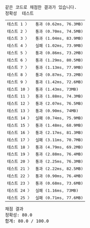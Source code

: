 <pre class="console-content"><div></div><div class="console-failed">같은 코드로 채점한 결과가 있습니다.</div><div class="console-message">정확성  테스트</div><table class="console-test-group" data-category="correctness"><tbody><tr data-testcase-id="76699"><td valign="top" class="td-label">테스트 1 <span>〉</span></td><td class="result passed">통과 (0.62ms, 76.3MB)</td></tr><tr data-testcase-id="76700"><td valign="top" class="td-label">테스트 2 <span>〉</span></td><td class="result passed">통과 (0.70ms, 74.5MB)</td></tr><tr data-testcase-id="76701"><td valign="top" class="td-label">테스트 3 <span>〉</span></td><td class="result passed">통과 (1.04ms, 83.9MB)</td></tr><tr data-testcase-id="76702"><td valign="top" class="td-label">테스트 4 <span>〉</span></td><td class="result failed">실패 (1.02ms, 73.9MB)</td></tr><tr data-testcase-id="76703"><td valign="top" class="td-label">테스트 5 <span>〉</span></td><td class="result passed">통과 (0.86ms, 73.2MB)</td></tr><tr data-testcase-id="76704"><td valign="top" class="td-label">테스트 6 <span>〉</span></td><td class="result passed">통과 (1.29ms, 80.5MB)</td></tr><tr data-testcase-id="76705"><td valign="top" class="td-label">테스트 7 <span>〉</span></td><td class="result passed">통과 (1.13ms, 77.9MB)</td></tr><tr data-testcase-id="76706"><td valign="top" class="td-label">테스트 8 <span>〉</span></td><td class="result passed">통과 (0.87ms, 73.2MB)</td></tr><tr data-testcase-id="76707"><td valign="top" class="td-label">테스트 9 <span>〉</span></td><td class="result passed">통과 (1.42ms, 72.6MB)</td></tr><tr data-testcase-id="76708"><td valign="top" class="td-label">테스트 10 <span>〉</span></td><td class="result passed">통과 (1.43ms, 73MB)</td></tr><tr data-testcase-id="76709"><td valign="top" class="td-label">테스트 11 <span>〉</span></td><td class="result passed">통과 (1.88ms, 74.3MB)</td></tr><tr data-testcase-id="76710"><td valign="top" class="td-label">테스트 12 <span>〉</span></td><td class="result passed">통과 (2.07ms, 76.5MB)</td></tr><tr data-testcase-id="76711"><td valign="top" class="td-label">테스트 13 <span>〉</span></td><td class="result passed">통과 (0.90ms, 74MB)</td></tr><tr data-testcase-id="76712"><td valign="top" class="td-label">테스트 14 <span>〉</span></td><td class="result failed">실패 (0.74ms, 75.9MB)</td></tr><tr data-testcase-id="76713"><td valign="top" class="td-label">테스트 15 <span>〉</span></td><td class="result passed">통과 (1.48ms, 68.9MB)</td></tr><tr data-testcase-id="76714"><td valign="top" class="td-label">테스트 16 <span>〉</span></td><td class="result passed">통과 (2.17ms, 81.3MB)</td></tr><tr data-testcase-id="76715"><td valign="top" class="td-label">테스트 17 <span>〉</span></td><td class="result failed">실패 (3.11ms, 70.7MB)</td></tr><tr data-testcase-id="76716"><td valign="top" class="td-label">테스트 18 <span>〉</span></td><td class="result passed">통과 (4.79ms, 69.2MB)</td></tr><tr data-testcase-id="76717"><td valign="top" class="td-label">테스트 19 <span>〉</span></td><td class="result passed">통과 (2.88ms, 76.4MB)</td></tr><tr data-testcase-id="76718"><td valign="top" class="td-label">테스트 20 <span>〉</span></td><td class="result passed">통과 (2.25ms, 76.3MB)</td></tr><tr data-testcase-id="76719"><td valign="top" class="td-label">테스트 21 <span>〉</span></td><td class="result passed">통과 (2.22ms, 82.5MB)</td></tr><tr data-testcase-id="76720"><td valign="top" class="td-label">테스트 22 <span>〉</span></td><td class="result passed">통과 (0.90ms, 76.4MB)</td></tr><tr data-testcase-id="76721"><td valign="top" class="td-label">테스트 23 <span>〉</span></td><td class="result passed">통과 (0.68ms, 73.6MB)</td></tr><tr data-testcase-id="93888"><td valign="top" class="td-label">테스트 24 <span>〉</span></td><td class="result failed">실패 (1.16ms, 73MB)</td></tr><tr data-testcase-id="108856"><td valign="top" class="td-label">테스트 25 <span>〉</span></td><td class="result failed">실패 (0.71ms, 77.6MB)</td></tr></tbody></table><div class="console-heading">채점 결과</div><div class="console-message">정확성: 80.0</div><div class="console-message">합계: 80.0 / 100.0</div></pre>